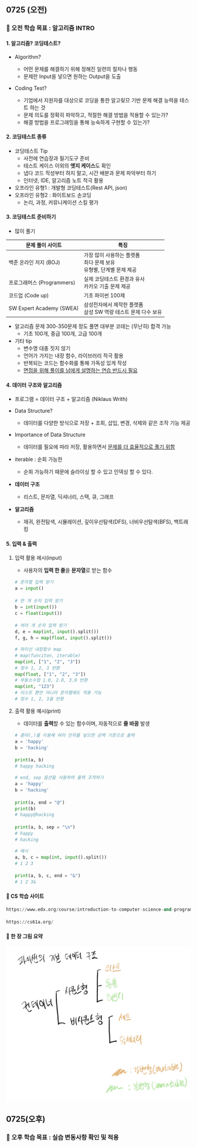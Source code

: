 ## 0725 (오전)

### 🎯 오전 학습 목표 : 알고리즘 INTRO

#### 1. 알고리즘? 코딩테스트?

- Algorithm?

  - 어떤 문제를 해결하기 위해 정해진 일련의 절차나 행동
  - 문제란 Input을 넣으면 원하는 Output을 도출

- Coding Test?

  - 기업에서 지원자를 대상으로 코딩을 통한 알고맂므 기반 문제 해결 능력을 테스트 하는 것
  - 문제 의도를 정확히 파악하고, 적절한 해결 방법을 적용할 수 있는가?
  - 해결 방법을 프로그래밍을 통해 능숙하게 구현할 수 있는가?

  

#### 2. 코딩테스트 종류

- 코딩테스트 Tip
  - 사전에 연습장과 필기도구 준비
  - 테스트 케이스 이외의 **엣지 케이스**도 확인
  - 냅다 코드 작성부터 하지 말고, 시간 배분과 문제 파악부터 하기
  - 인터넷, IDE, 알고리즘 노트 적극 활용
- 오프라인 유형1 : 개발형 코딩테스트(Rest API, json)
- 오프라인 유형2 : 화이트보드 손코딩
  - 논리, 과정, 커뮤니케이션 스킬 평가



#### 3. 코딩테스트 준비하기

- 많이 풀기

| 문제 풀이 사이트           | 특징                                                         |
| -------------------------- | ------------------------------------------------------------ |
| 백준 온라인 저지 (BOJ)     | 가장 많이 사용하는 플랫폼<br />최다 문제 보유<br />유형별, 단계별 문제 제공 |
| 프로그래머스 (Programmers) | 실제 코딩테스트 환경과 유사<br />카카오 기출 문제 제공       |
| 코드업 (Code up)           | 기초 파이썬 100제                                            |
| SW Expert Academy (SWEA)   | 삼성전자에서 제작한 플랫폼<br />삼성 SW 역량 테스트 문제 다수 보유 |

- 알고리즘 문제 300-350문제 정도 풀면 대부분 코테는 (무난히) 합격 가능
  - 기초 100개, 중급 100개, 고급 100개
- 기타 tip
  - 변수명 대충 짓지 않기
  - 언어가 가지는 내장 함수, 라이브러리 적극 활용
  - 반복되는 코드는 함수화를 통해 가독성 있게 작성
  - <u>면접을 위해 풀이를 남에게 설명하는 연습 반드시 필요</u>



#### 4. 데이터 구조와 알고리즘

- 프로그램 = 데이터 구조 + 알고리즘 (Niklaus Writh)
- Data Structure?
  - 데이터를 다양한 방식으로 저장 + 조회, 삽입, 변경, 삭제와 같은 조작 기능 제공
- Importance of Data Structure
  - 데이터를 필요에 따라 저장, 활용하면서 <u>문제를 더 효율적으로 풀기 위함</u>

- iterable : 순회 가능한
  - 순회 가능하기 때문에 슬라이싱 할 수 있고 인덱싱 할 수 있다.
- **데이터 구조**
  - 리스트, 문자열, 딕셔너리, 스택, 큐, 그래프
- **알고리즘**
  - 재귀, 완전탐색, 시뮬레이션, 깊이우선탐색(DFS), 너비우선탐색(BFS), 백트래킹



#### 5. 입력 & 출력

1. 입력 활용 에시(input)

   - 사용자의 **입력 한 줄**을 **문자열**로 받는 함수

   ```python
   # 문자열 입력 받기
   a = input()
   
   # 한 개 숫자 입력 받기
   b = int(input())
   c = float(input())
   
   # 여러 개 숫자 입력 받기
   d, e = map(int, input().split())
   f, g, h = map(float, input().split())
   ```

   ```python
   # 파이선 내장함수 map
   # map(funciton, iterable)
   map(int, ["1", "2", "3"]) 
   # 정수 1, 2, 3 반환
   map(float, ["1", "2", "3"])
   # 부동소수점 1.0, 2.0, 3.0 반환
   map(int, "123")
   # 리스트 뿐만 아니라 문자열에도 적용 가능
   # 정수 1, 2, 3을 반환
   ```

2. 출력 활용 예시(print)

   - 데이터를 **출력**할 수 있는 함수이며, 자동적으로 **줄 바꿈** 발생

   ```python
   # 콤마(,)를 이용해 여러 인자를 넣으면 공백 기준으로 출력
   a = 'happy'
   b = 'hacking'
   
   print(a, b)
   # happy hacking
   ```

   ```python
   # end, sep 옵션을 사용하여 출력 조작하기
   a = 'happy'
   b = 'hacking'
   
   print(a, end = "@")
   print(b)
   # happy@hacking
   
   print(a, b, sep = "\n")
   # happy
   # hacking
   ```

   ```python
   # 예시
   a, b, c = map(int, input().split())
   # 1 2 3
   
   print(a, b, c, end = "&")
   # 1 2 3&
   ```



#### 📌 CS 학습 사이트

```python
https://www.edx.org/course/introduction-to-computer-science-and-programming-7
  
https://cs61a.org/
```



#### 📌 한 장 그림 요약

![0725](220725.assets/0725.jpeg)



## 0725(오후)

### 🎯 오후 학습 목표 : 실습 변동사항 확인 및 적용



#### 

